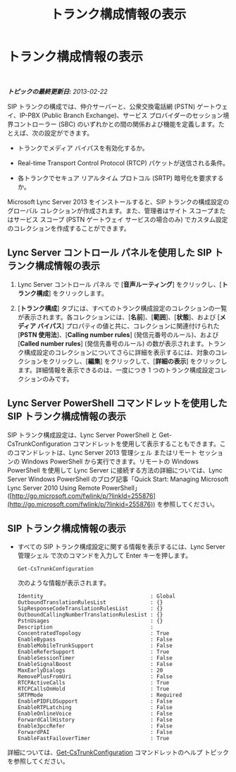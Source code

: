 ﻿---
title: トランク構成情報の表示
TOCTitle: トランク構成情報の表示
ms:assetid: ebe10e14-08c2-4797-9254-9ed89516d5cd
ms:mtpsurl: https://technet.microsoft.com/ja-jp/library/JJ721927(v=OCS.15)
ms:contentKeyID: 49887200
ms.date: 05/19/2016
mtps_version: v=OCS.15
ms.translationtype: HT
---

# トランク構成情報の表示

 

_**トピックの最終更新日:** 2013-02-22_

SIP トランクの構成では、仲介サーバーと、公衆交換電話網 (PSTN) ゲートウェイ、IP-PBX (Public Branch Exchange)、サービス プロバイダーのセッション境界コントローラー (SBC) のいずれかとの間の関係および機能を定義します。たとえば、次の設定ができます。

  - トランクでメディア バイパスを有効化するか。

  - Real-time Transport Control Protocol (RTCP) パケットが送信される条件。

  - 各トランクでセキュア リアルタイム プロトコル (SRTP) 暗号化を要求するか。

Microsoft Lync Server 2013 をインストールすると、SIP トランクの構成設定のグローバル コレクションが作成されます。また、管理者はサイト スコープまたはサービス スコープ (PSTN ゲートウェイ サービスの場合のみ) でカスタム設定のコレクションを作成することができます。

## Lync Server コントロール パネルを使用した SIP トランク構成情報の表示

1.  Lync Server コントロール パネル で \[**音声ルーティング**\] をクリックし、\[**トランク構成**\] をクリックします。

2.  \[**トランク構成**\] タブには、すべてのトランク構成設定のコレクションの一覧が表示されます。各コレクションには、\[**名前**\]、\[**範囲**\]、\[**状態**\]、および \[**メディア バイパス**\] プロパティの値と共に、コレクションに関連付けられた \[**PSTN 使用法**\]、\[**Calling number rules**\] (発信元番号のルール)、および \[**Called number rules**\] (発信先番号のルール) の数が表示されます。トランク構成設定のコレクションについてさらに詳細を表示するには、対象のコレクションをクリックし、\[**編集**\] をクリックして、\[**詳細の表示**\] をクリックします。詳細情報を表示できるのは、一度につき 1 つのトランク構成設定コレクションのみです。

## Lync Server PowerShell コマンドレットを使用した SIP トランク構成情報の表示

SIP トランク構成設定は、Lync Server PowerShell と Get-CsTrunkConfiguration コマンドレットを使用して表示することもできます。このコマンドレットは、Lync Server 2013 管理シェル またはリモート セッションの Windows PowerShell から実行できます。リモートの Windows PowerShell を使用して Lync Server に接続する方法の詳細については、Lync Server Windows PowerShell のブログ記事「Quick Start: Managing Microsoft Lync Server 2010 Using Remote PowerShell」 ([http://go.microsoft.com/fwlink/p/?linkId=255876](http://go.microsoft.com/fwlink/p/?linkid=255876)) を参照してください。

## SIP トランク構成情報の表示

  - すべての SIP トランク構成設定に関する情報を表示するには、Lync Server 管理シェル で次のコマンドを入力して Enter キーを押します。
    
        Get-CsTrunkConfiguration
    
    次のような情報が表示されます。
    
        Identity                                  : Global
        OutboundTranslationRulesList              : {}
        SipResponseCodeTranslationRulesList       : {}
        OutboundCallingNumberTranslationRulesList : {}
        PstnUsages                                : {}
        Description                               :
        ConcentratedTopology                      : True
        EnableBypass                              : False
        EnableMobileTrunkSupport                  : False
        EnableReferSupport                        : True
        EnableSessionTimer                        : False
        EnableSignalBoost                         : False
        MaxEarlyDialogs                           : 20
        RemovePlusFromUri                         : False
        RTCPActiveCalls                           : True
        RTCPCallsOnHold                           : True
        SRTPMode                                  : Required
        EnablePIDFLOSupport                       : False
        EnableRTPLatching                         : False
        EnableOnlineVoice                         : False
        ForwardCallHistory                        : False
        Enable3pccRefer                           : False
        ForwardPAI                                : False
        EnableFastFailoverTimer                   : True

詳細については、[Get-CsTrunkConfiguration](get-cstrunkconfiguration.md) コマンドレットのヘルプ トピックを参照してください。

